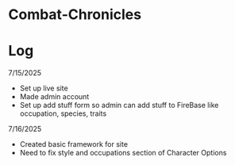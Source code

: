 # Combat-Chronicles

# Log

7/15/2025
- Set up live site
- Made admin account
- Set up add stuff form so admin can add stuff to FireBase like occupation, species, traits

7/16/2025
- Created basic framework for site
- Need to fix style and occupations section of Character Options
